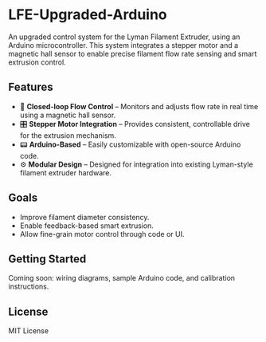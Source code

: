 # LFE-Upgraded-Arduino

An upgraded control system for the Lyman Filament Extruder, using an Arduino microcontroller. This system integrates a stepper motor and a magnetic hall sensor to enable precise filament flow rate sensing and smart extrusion control.

## Features

- 🔁 **Closed-loop Flow Control** – Monitors and adjusts flow rate in real time using a magnetic hall sensor.
- 🎛️ **Stepper Motor Integration** – Provides consistent, controllable drive for the extrusion mechanism.
- 📟 **Arduino-Based** – Easily customizable with open-source Arduino code.
- ⚙️ **Modular Design** – Designed for integration into existing Lyman-style filament extruder hardware.

## Goals

- Improve filament diameter consistency.
- Enable feedback-based smart extrusion.
- Allow fine-grain motor control through code or UI.

## Getting Started

Coming soon: wiring diagrams, sample Arduino code, and calibration instructions.

## License

MIT License
